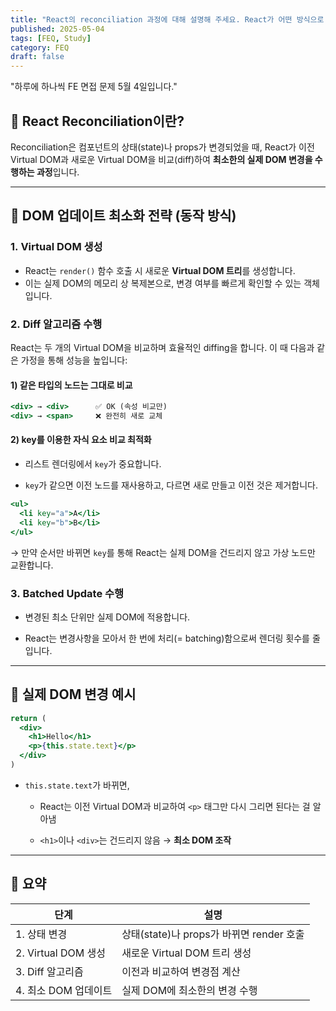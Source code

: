 ```yaml
---
title: "React의 reconciliation 과정에 대해 설명해 주세요. React가 어떤 방식으로 DOM 업데이트를 최소화하는지 알고 계신가요?"
published: 2025-05-04
tags: [FEQ, Study]
category: FEQ
draft: false
---
```

"하루에 하나씩 FE 면접 문제 5월 4일입니다."

## 🔷 React Reconciliation이란?
Reconciliation은 컴포넌트의 상태(state)나 props가 변경되었을 때, React가 이전 Virtual DOM과 새로운 Virtual DOM을 비교(diff)하여 **최소한의 실제 DOM 변경을 수행하는 과정**입니다.

---

## 🔷 DOM 업데이트 최소화 전략 (동작 방식)
### 1. **Virtual DOM 생성**

- React는 `render()` 함수 호출 시 새로운 **Virtual DOM 트리**를 생성합니다.
- 이는 실제 DOM의 메모리 상 복제본으로, 변경 여부를 빠르게 확인할 수 있는 객체입니다.
    

### 2. **Diff 알고리즘 수행**

React는 두 개의 Virtual DOM을 비교하며 효율적인 diffing을 합니다. 이 때 다음과 같은 가정을 통해 성능을 높입니다:

#### 1) 같은 타입의 노드는 그대로 비교
```jsx
<div> → <div>      ✅ OK (속성 비교만)
<div> → <span>     ❌ 완전히 새로 교체

```
#### 2) key를 이용한 자식 요소 비교 최적화
- 리스트 렌더링에서 `key`가 중요합니다.
    
- `key`가 같으면 이전 노드를 재사용하고, 다르면 새로 만들고 이전 것은 제거합니다.
    
```jsx
<ul>
  <li key="a">A</li>
  <li key="b">B</li>
</ul>

```
→ 만약 순서만 바뀌면 `key`를 통해 React는 실제 DOM을 건드리지 않고 가상 노드만 교환합니다.

### 3. **Batched Update 수행**

- 변경된 최소 단위만 실제 DOM에 적용합니다.
    
- React는 변경사항을 모아서 한 번에 처리(= batching)함으로써 렌더링 횟수를 줄입니다.
    

---

## 🔷 실제 DOM 변경 예시
```jsx
return (
  <div>
    <h1>Hello</h1>
    <p>{this.state.text}</p>
  </div>
)
```
- `this.state.text`가 바뀌면,
    
    - React는 이전 Virtual DOM과 비교하여 `<p>` 태그만 다시 그리면 된다는 걸 알아냄
        
    - `<h1>`이나 `<div>`는 건드리지 않음 → **최소 DOM 조작**

---

## 🔷 요약

|단계|설명|
|---|---|
|1. 상태 변경|상태(state)나 props가 바뀌면 render 호출|
|2. Virtual DOM 생성|새로운 Virtual DOM 트리 생성|
|3. Diff 알고리즘|이전과 비교하여 변경점 계산|
|4. 최소 DOM 업데이트|실제 DOM에 최소한의 변경 수행|